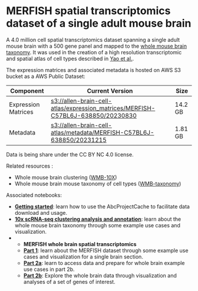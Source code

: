# MERFISH spatial transcriptomics dataset of a single adult mouse brain

A 4.0 million cell spatial transcriptomics dataset spanning a single adult
mouse brain with a 500 gene panel and mapped to the
[whole mouse brain taxonomy](WMB-taxonomy.md). It was used in the creation of a high
resolution transcriptomic and spatial atlas of cell types described in
[Yao et al.](https://www.biorxiv.org/content/10.1101/2023.03.06.531121v1).

The expression matrices and associated metadata is hosted on AWS S3 bucket as a
AWS Public Dataset:

| Component | Current Version | Size |
|---|--|---|
| Expression Matrices | [s3://allen-brain-cell-atlas/expression_matrices/MERFISH-C57BL6J-638850/20230830](https://allen-brain-cell-atlas.s3.us-west-2.amazonaws.com/index.html#expression_matrices/MERFISH-C57BL6J-638850/20230830/) | 14.2 GB |
| Metadata | [s3://allen-brain-cell-atlas/metadata/MERFISH-C57BL6J-638850/20231215](https://allen-brain-cell-atlas.s3.us-west-2.amazonaws.com/index.html#metadata/MERFISH-C57BL6J-638850/20231215/) | 1.81 GB |

Data is being share under the CC BY NC 4.0 license.

Related resources :
* Whole mouse brain clustering ([WMB-10X](WMB-10X.md))
* Whole mouse brain mouse taxonomy of cell types ([WMB-taxonomy](WMB-taxonomy.md))

Associated notebooks:
* [**Getting started**](../notebooks/getting_started.ipynb): learn how to use the AbcProjectCache to
  facilitate data download and usage.
* [**10x scRNA-seq clustering analysis and annotation**](../notebooks/cluster_annotation_tutorial.ipynb): learn about the
  whole mouse brain taxonomy through some example use cases and visualization.
* * **MERFISH whole brain spatial transcriptomics**
  * [**Part 1**](../notebooks/merfish_tutorial_part_1.ipynb): learn about the MERFISH dataset through some example use
    cases and visualization for a single brain section.
  * [**Part 2a**](../notebooks/merfish_tutorial_part_2a.ipynb): learn to access data and prepare for whole brain
    example use cases in part 2b.
  * [**Part 2b**](../notebooks/merfish_tutorial_part_2b.ipynb): Explore the whole brain data through visualization and
    analyses of a set of genes of interest.
